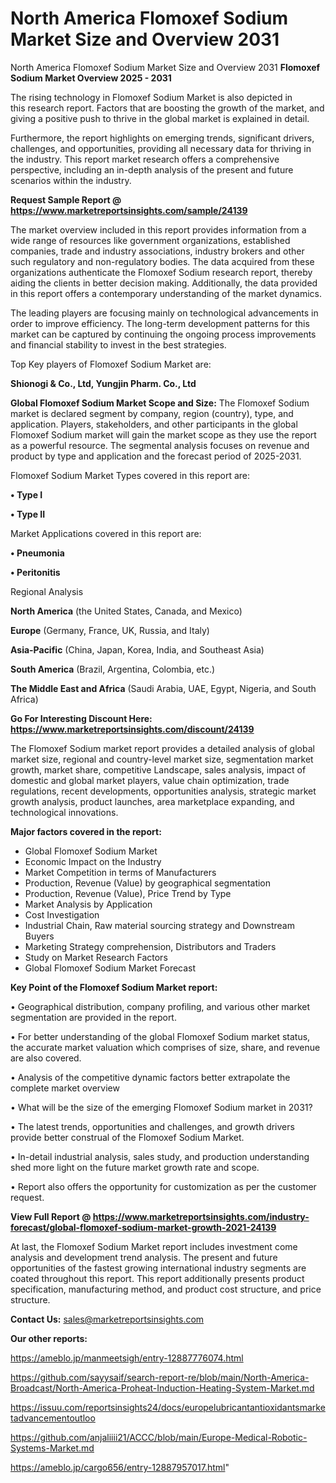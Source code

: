 # North America Flomoxef Sodium Market Size and Overview 2031
North America Flomoxef Sodium Market Size and Overview 2031
<Strong> Flomoxef Sodium Market Overview 2025 - 2031</strong>

The rising technology in Flomoxef Sodium Market is also depicted in this research report. Factors that are boosting the growth of the market, and giving a positive push to thrive in the global market is explained in detail.

Furthermore, the report highlights on emerging trends, significant drivers, challenges, and opportunities, providing all necessary data for thriving in the industry. This report market research offers a comprehensive perspective, including an in-depth analysis of the present and future scenarios within the industry.

<strong>Request Sample Report @ <a href=https://www.marketreportsinsights.com/sample/24139>https://www.marketreportsinsights.com/sample/24139</a></strong>

The market overview included in this report provides information from a wide range of resources like government organizations, established companies, trade and industry associations, industry brokers and other such regulatory and non-regulatory bodies. The data acquired from these organizations authenticate the Flomoxef Sodium research report, thereby aiding the clients in better decision making. Additionally, the data provided in this report offers a contemporary understanding of the market dynamics.

The leading players are focusing mainly on technological advancements in order to improve efficiency. The long-term development patterns for this market can be captured by continuing the ongoing process improvements and financial stability to invest in the best strategies.

Top Key players of Flomoxef Sodium Market are:

<strong>Shionogi & Co., Ltd, Yungjin Pharm. Co., Ltd</strong>

<strong><b>Global Flomoxef Sodium Market Scope and Size:</b></strong>
The Flomoxef Sodium market is declared segment by company, region (country), type, and application. Players, stakeholders, and other participants in the global Flomoxef Sodium market will gain the market scope as they use the report as a powerful resource. The segmental analysis focuses on revenue and product by type and application and the forecast period of 2025-2031.

Flomoxef Sodium Market Types covered in this report are:

<strong>• Type I

• Type II</strong>

Market Applications covered in this report are:

<strong>• Pneumonia

• Peritonitis</strong> 

Regional Analysis

<strong>North America</strong> (the United States, Canada, and Mexico)

<strong>Europe</strong> (Germany, France, UK, Russia, and Italy)

<strong>Asia-Pacific</strong> (China, Japan, Korea, India, and Southeast Asia)

<strong>South America</strong> (Brazil, Argentina, Colombia, etc.)

<strong>The Middle East and Africa</strong> (Saudi Arabia, UAE, Egypt, Nigeria, and South Africa)

<strong>Go For Interesting Discount Here: <a href=https://www.marketreportsinsights.com/discount/24139>https://www.marketreportsinsights.com/discount/24139</a></strong>

The Flomoxef Sodium market report provides a detailed analysis of global market size, regional and country-level market size, segmentation market growth, market share, competitive Landscape, sales analysis, impact of domestic and global market players, value chain optimization, trade regulations, recent developments, opportunities analysis, strategic market growth analysis, product launches, area marketplace expanding, and technological innovations.

<strong><b>Major factors covered in the report:</b></strong>
<ul>
  <li>Global Flomoxef Sodium Market </li>
  <li>Economic Impact on the Industry</li>
  <li>Market Competition in terms of Manufacturers</li>
  <li>Production, Revenue (Value) by geographical segmentation</li>
  <li>Production, Revenue (Value), Price Trend by Type</li>
  <li>Market Analysis by Application</li>
  <li>Cost Investigation</li>
  <li>Industrial Chain, Raw material sourcing strategy and Downstream Buyers</li>
  <li>Marketing Strategy comprehension, Distributors and Traders</li>
  <li>Study on Market Research Factors</li>
  <li>Global Flomoxef Sodium Market Forecast</li>
</ul>

<strong><b>Key Point of the Flomoxef Sodium Market report:</b></strong>

• Geographical distribution, company profiling, and various other market segmentation are provided in the report.

• For better understanding of the global Flomoxef Sodium market status, the accurate market valuation which comprises of size, share, and revenue are also covered.

• Analysis of the competitive dynamic factors better extrapolate the complete market overview

• What will be the size of the emerging Flomoxef Sodium market in 2031?

• The latest trends, opportunities and challenges, and growth drivers provide better construal of the Flomoxef Sodium Market.

• In-detail industrial analysis, sales study, and production understanding shed more light on the future market growth rate and scope.

• Report also offers the opportunity for customization as per the customer request.

<strong><b>View Full Report @ <a href=https://www.marketreportsinsights.com/industry-forecast/global-flomoxef-sodium-market-growth-2021-24139>https://www.marketreportsinsights.com/industry-forecast/global-flomoxef-sodium-market-growth-2021-24139</a></b></strong>


At last, the Flomoxef Sodium Market report includes investment come analysis and development trend analysis. The present and future opportunities of the fastest growing international industry segments are coated throughout this report. This report additionally presents product specification, manufacturing method, and product cost structure, and price structure.

<strong>Contact Us:</strong>
sales@marketreportsinsights.com

<strong>Our other reports:</strong>

<a href=https://ameblo.jp/manmeetsigh/entry-12887776074.html>https://ameblo.jp/manmeetsigh/entry-12887776074.html</a>

<a href=https://github.com/sayysaif/search-report-re/blob/main/North-America-Broadcast/North-America-Proheat-Induction-Heating-System-Market.md>https://github.com/sayysaif/search-report-re/blob/main/North-America-Broadcast/North-America-Proheat-Induction-Heating-System-Market.md</a>

<a href=https://issuu.com/reportsinsights24/docs/europelubricantantioxidantsmarketadvancementoutloo>https://issuu.com/reportsinsights24/docs/europelubricantantioxidantsmarketadvancementoutloo</a>

<a href=https://github.com/anjaliiii21/ACCC/blob/main/Europe-Medical-Robotic-Systems-Market.md>https://github.com/anjaliiii21/ACCC/blob/main/Europe-Medical-Robotic-Systems-Market.md</a>

<a href=https://ameblo.jp/cargo656/entry-12887957017.html>https://ameblo.jp/cargo656/entry-12887957017.html</a>"
